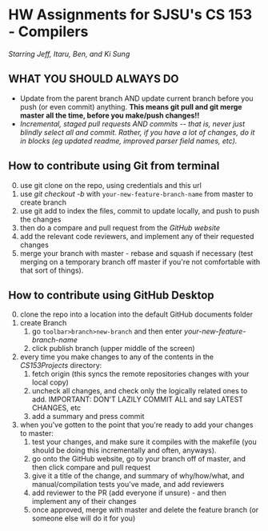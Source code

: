 # HW Assignments for SJSU's CS 153 - Compilers
_Starring Jeff, Itaru, Ben, and Ki Sung_


## WHAT YOU SHOULD ALWAYS DO
- Update from the parent branch AND update current branch before you push (or even commit) anything.
  **This means git pull and git merge master all the time, before you make/push changes!!**
- _Incremental, staged pull requests AND commits -- that is, never just blindly select all and commit.
  Rather, if you have a lot of changes, do it in blocks (eg updated readme, improved parser field names, etc)._

## How to contribute using Git from terminal
0. use git clone on the repo, using credentials and this url
1. use _git checkout -b_ with `your-new-feature-branch-name` from master to create branch
2. use git add to index the files, commit to update locally, and push to push the changes
3. then do a compare and pull request from the _GitHub website_
4. add the relevant code reviewers, and implement any of their requested changes
5. merge your branch with master - rebase and squash if necessary (test merging on a
   temporary branch off master if you're not comfortable with that sort of things).


## How to contribute using GitHub Desktop
0. clone the repo into a location into the default GitHub documents folder
1. create Branch
    1. go `toolbar>branch>new-branch` and then enter _your-new-feature-branch-name_
    2. click publish branch (upper middle of the screen)
2. every time you make changes to any of the contents in the _CS153Projects_ directory:
    1. fetch origin (this syncs the remote repositories changes with your local copy)
    2. uncheck all changes, and check only the logically related ones to add.
       IMPORTANT: DON'T LAZILY COMMIT ALL and say LATEST CHANGES, etc
    3. add a summary and press commit
3. when you've gotten to the point that you're ready to add your changes to master:
    1. test your changes, and make sure it compiles with the makefile
       (you should be doing this incrementally and often, anyways).
    2. go onto the GitHub website, go to your branch off of master, and then click compare and pull request
    3. give it a title of the change, and summary of why/how/what, and manual/compilation tests you've made,
       and add reviewers
    4. add reviewer to the PR (add everyone if unsure) - and then implement any of their changes
    5. once approved, merge with master and delete the feature branch (or someone else will do it for you)
